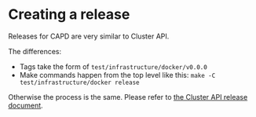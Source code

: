 # Creating a release

Releases for CAPD are very similar to Cluster API.

The differences:

* Tags take the form of `test/infrastructure/docker/v0.0.0`
* Make commands happen from the top level like this: `make -C test/infrastructure/docker release`

Otherwise the process is the same. Please refer to [the Cluster API release document](../../../../docs/developer/releasing.md).
